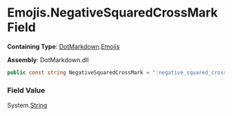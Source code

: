 # Emojis\.NegativeSquaredCrossMark Field

**Containing Type**: [DotMarkdown](../../README.md)\.[Emojis](../README.md)

**Assembly**: DotMarkdown\.dll

```csharp
public const string NegativeSquaredCrossMark = ":negative_squared_cross_mark:"
```

### Field Value

System\.[String](https://docs.microsoft.com/en-us/dotnet/api/system.string)